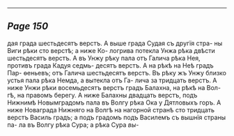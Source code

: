 

---
*Page 150*
---

дая града шестьдесятъ верстъ.
А выше града Судая съ другїя стра- ны Виги рѣки сто верстѣ; а ниже Ко- логрива потекла Унжа рѣка двѣсти шестьдесятъ верстъ.
А въ Унжу рѣку пала отъ Галича рѣка Нея, противъ града Кадуя седмь- десятъ верстъ.
А на рѣкѣ на Неѣ градъ Пар- ѳеньевъ; отъ Галича шестьдесятъ верстъ.
Въ рѣку жъ Унжу близко устья пала рѣка Немда, а вытекла отъ Га- лича за тридцать верстъ.
А ниже Унжи рѣки восемьдесятъ верстъ градъ Балахна, на рѣкѣ на Вол- гѣ, на правомъ берегу.
А ниже Балахны двадцать верстъ, подъ Нижнимѣ Новымградомъ пала въ Волгу рѣка Ока у Дятловыхъ горъ.
А ниже Новаграда Нижняго на Волгѣ на нагорной странѣ сто тридцать верстъ Василь градъ; а подъ градомъ подъ Василемъ съ вышнїя страны па- ла въ Волгу рѣка Сура; а рѣка Сура
*вы-*